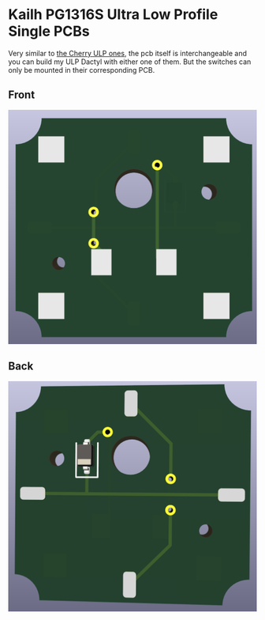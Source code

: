 # Kailh PG1316S Ultra Low Profile Single PCBs

Very similar to [the Cherry ULP ones](https://github.com/jonboh/amoeba-cherry-ulp), the pcb itself is interchangeable and you can build my ULP Dactyl with either one of them.
But the switches can only be mounted in their corresponding PCB.

## Front
![front](./assets/front.png)

## Back
![back](./assets/back.png)
